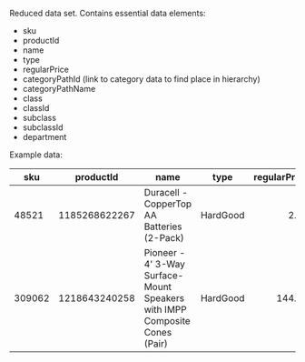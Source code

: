 Reduced data set.  Contains essential data elements:

* sku
* productId
* name
* type
* regularPrice
* categoryPathId (link to category data to find place in hierarchy)
* categoryPathName
* class
* classId
* subclass
* subclassId
* department

Example data:

| sku | productId | name | type | regularPrice | categoryPathId | categoryPathName | class | classId | subclass | subclassId | department |
| --- | --------- | ---- | ---- | ------------:| -------------- | ---------------- | ----- | ------- | -------- | ---------- | ---------- |
48521 | 1185268622267 | Duracell - CopperTop AA Batteries (2-Pack) | HardGood | 2.99 | abcat0208002 | Alkaline Batteries | BATTERIES | 62 | ALKALINE | 90 | PHOTO/COMMODITIES |
309062 | 1218643240258 | Pioneer - 4' 3-Way Surface-Mount Speakers with IMPP Composite Cones (Pair) | HardGood | 144.99 | pcmcat223000050008 | 3-Way Speakers | CAR STEREO | 11 | SO CAR SPEAKERS | 486 | MOBILE AUDIO |

